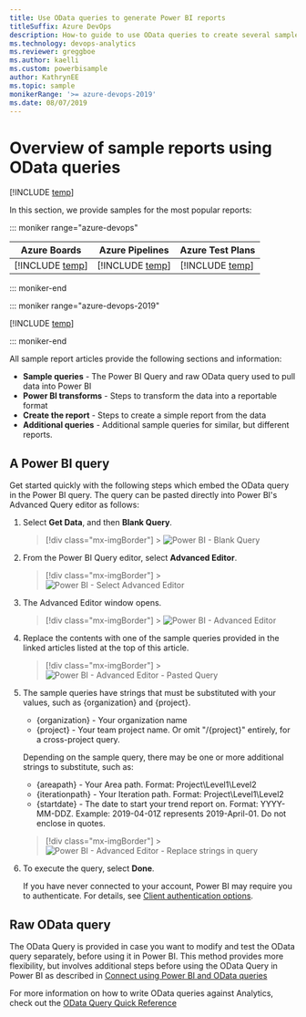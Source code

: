 ```yaml
---
title: Use OData queries to generate Power BI reports  
titleSuffix: Azure DevOps
description: How-to guide to use OData queries to create several sample  Power BI reports
ms.technology: devops-analytics
ms.reviewer: greggboe
ms.author: kaelli
ms.custom: powerbisample
author: KathrynEE
ms.topic: sample
monikerRange: '>= azure-devops-2019'
ms.date: 08/07/2019
---
```


# Overview of sample reports using OData queries

[!INCLUDE [temp](../includes/version-azure-devops.md)]

In this section, we provide samples for the most popular reports:

::: moniker range="azure-devops"

| Azure Boards                                   | Azure Pipelines                                           | Azure Test Plans                                           |
| ---------------------------------------------- | --------------------------------------------------------- | ---------------------------------------------------------- |
| [!INCLUDE [temp](includes/sample-fulllist.md)] | [!INCLUDE [temp](includes/sample-full-list-pipelines.md)] | [!INCLUDE [temp](includes/sample-full-list-test-plans.md)] |

::: moniker-end

::: moniker range="azure-devops-2019"

[!INCLUDE [temp](includes/sample-fulllist.md)]

::: moniker-end

All sample report articles provide the following sections and information:

- **Sample queries** - The Power BI Query and raw OData query used to pull data into Power BI
- **Power BI transforms** - Steps to transform the data into a reportable format
- **Create the report** - Steps to create a simple report from the data
- **Additional queries** - Additional sample queries for similar, but different reports.

## A Power BI query

Get started quickly with the following steps which embed the OData query in the Power BI query. The query can be pasted directly into Power BI's Advanced Query editor as follows:

1.  Select **Get Data**, and then **Blank Query**.

    > [!div class="mx-imgBorder"] > ![Power BI - Blank Query](media/BlankQuery.png)

2.  From the Power BI Query editor, select **Advanced Editor**.

    > [!div class="mx-imgBorder"] > ![Power BI - Select Advanced Editor](media/AdvancedEditor.png)

3.  The Advanced Editor window opens.

    > [!div class="mx-imgBorder"] > ![Power BI - Advanced Editor](media/odatapowerbi-advancededitor.png)

4.  Replace the contents with one of the sample queries provided in the linked articles listed at the top of this article.

    > [!div class="mx-imgBorder"] > ![Power BI - Advanced Editor - Pasted Query](media/odatapowerbi-advancededitor-pasted.png)

5.  The sample queries have strings that must be substituted with your values, such as {organization} and {project}.

    - {organization} - Your organization name
    - {project} - Your team project name. Or omit "/{project}" entirely, for a cross-project query.

    Depending on the sample query, there may be one or more additional strings to substitute, such as:

    - {areapath} - Your Area path. Format: Project\Level1\Level2
    - {iterationpath} - Your Iteration path. Format: Project\Level1\Level2
    - {startdate} - The date to start your trend report on. Format: YYYY-MM-DDZ. Example: 2019-04-01Z represents 2019-April-01. Do not enclose in quotes.

    > [!div class="mx-imgBorder"] > ![Power BI - Advanced Editor - Replace strings in query](media/odatapowerbi-advancededitor-replaced.png)

6.  To execute the query, select **Done**.

    If you have never connected to your account, Power BI may require you to authenticate. For details, see [Client authentication options](client-authentication-options.md).

## Raw OData query

The OData Query is provided in case you want to modify and test the OData query separately, before using it in Power BI. This method provides more flexibility, but involves additional steps before using the OData Query in Power BI as described in [Connect using Power BI and OData queries](odataquery-connect.md)

For more information on how to write OData queries against Analytics, check out the [OData Query Quick Reference](../extend-analytics/quick-ref.md)
